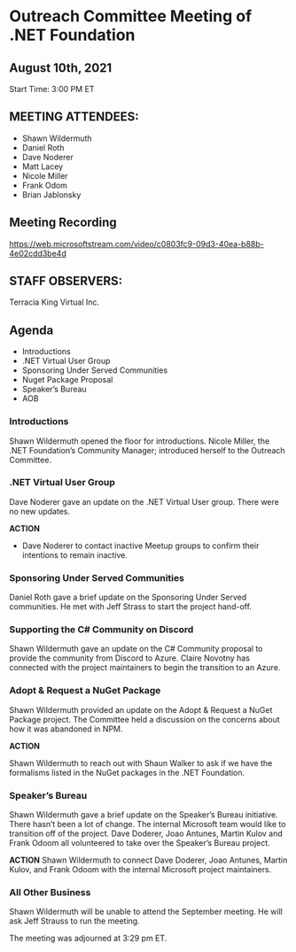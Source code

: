 # Outreach Committee Meeting of .NET Foundation
## August 10th, 2021
Start Time: 3:00 PM ET

## MEETING ATTENDEES:
	
* Shawn Wildermuth
* Daniel Roth
* Dave Noderer
* Matt Lacey
* Nicole Miller
* Frank Odom
* Brian Jablonsky

## Meeting Recording
https://web.microsoftstream.com/video/c0803fc9-09d3-40ea-b88b-4e02cdd3be4d

## STAFF OBSERVERS: 
Terracia King	Virtual Inc.

## Agenda
* Introductions
* .NET Virtual User Group
* Sponsoring Under Served Communities
* Nuget Package Proposal
* Speaker’s Bureau
* AOB

### Introductions

Shawn Wildermuth opened the floor for introductions. Nicole Miller, the .NET Foundation’s Community Manager; introduced herself to the Outreach Committee. 

### .NET Virtual User Group

Dave Noderer gave an update on the .NET Virtual User group. There were no new updates.

**ACTION**
* Dave Noderer to contact inactive Meetup groups to confirm their intentions to remain inactive. 

### Sponsoring Under Served Communities

Daniel Roth gave a brief update on the Sponsoring Under Served communities. He met with Jeff Strass to start the project hand-off.

### Supporting the C# Community on Discord

Shawn Wildermuth gave an update on the C# Community proposal to provide the community from Discord to Azure. Claire Novotny has connected with the project maintainers to begin the transition to an Azure.

### Adopt & Request a NuGet Package

Shawn Wildermuth provided an update on the Adopt & Request a NuGet Package project. The Committee held a discussion on the concerns about how it was abandoned in NPM. 

**ACTION**

Shawn Wildermuth to reach out with Shaun Walker to ask if we have the formalisms listed in the NuGet packages in the .NET Foundation.

### Speaker’s Bureau

Shawn Wildermuth gave a brief update on the Speaker’s Bureau initiative. There hasn’t been a lot of change. The internal Microsoft team would like to transition off of the project. Dave Doderer, Joao Antunes, Martin Kulov and Frank Odoom all volunteered to take over the Speaker’s Bureau project.  

**ACTION**
Shawn Wildermuth to connect Dave Doderer, Joao Antunes, Martin Kulov, and Frank Odoom with the internal Microsoft project maintainers. 


### All Other Business

Shawn Wildermuth will be unable to attend the September meeting. He will ask Jeff Strauss to run the meeting.   


The meeting was adjourned at 3:29 pm ET.
